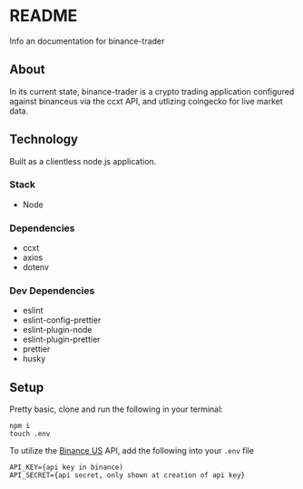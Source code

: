 # README

Info an documentation for binance-trader

## About

In its current state, binance-trader is a crypto trading application configured against binanceus via the ccxt API, and utlizing coingecko for live market data.

## Technology

Built as a clientless node.js application.

### Stack

-   Node

### Dependencies

-   ccxt
-   axios
-   dotenv

### Dev Dependencies

-   eslint
-   eslint-config-prettier
-   eslint-plugin-node
-   eslint-plugin-prettier
-   prettier
-   husky

## Setup

Pretty basic, clone and run the following in your terminal:

```
npm i
touch .env
```

To utilize the [Binance US](https://www.binance.us/en/home) API, add the following into your `.env` file

```
API_KEY={api key in binance)
API_SECRET={api secret, only shown at creation of api key}
```
